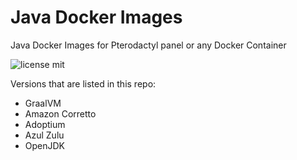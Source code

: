 # Java Docker Images
Java Docker Images for Pterodactyl panel or any Docker Container

![license mit](https://img.shields.io/badge/license-MIT-green)

Versions that are listed in this repo:
- GraalVM
- Amazon Corretto
- Adoptium
- Azul Zulu
- OpenJDK
